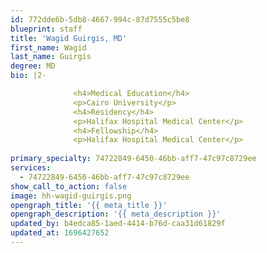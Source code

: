 ```yaml
---
id: 772dde6b-5db8-4667-994c-87d7555c5be8
blueprint: staff
title: 'Wagid Guirgis, MD'
first_name: Wagid
last_name: Guirgis
degree: MD
bio: |2-

              <h4>Medical Education</h4>
              <p>Cairo University</p>
              <h4>Residency</h4>
              <p>Halifax Hospital Medical Center</p>
              <h4>Fellowship</h4>
              <p>Halifax Hospital Medical Center</p>
          
primary_specialty: 74722849-6450-46bb-aff7-47c97c8729ee
services:
  - 74722849-6450-46bb-aff7-47c97c8729ee
show_call_to_action: false
image: hh-wagid-guirgis.png
opengraph_title: '{{ meta_title }}'
opengraph_description: '{{ meta_description }}'
updated_by: b4edca85-1aed-4414-b76d-caa31d61829f
updated_at: 1696427652
---
```

